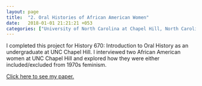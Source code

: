 ```yaml
---
layout: page
title:  "2. Oral Histories of African American Women"
date:   2018-01-01 21:21:21 +053
categories: ["University of North Carolina at Chapel Hill, North Carolina"]
---
```


I completed this project for History 670: Introduction to Oral History as an undergraduate at UNC Chapel Hill. I interviewed two African American women at UNC Chapel Hill and explored how they were either included/excluded from 1970s feminism.

[Click here to see my paper.]({{cdunefsky.github.io}}/assets/docs/essay1.pdf)
